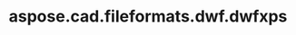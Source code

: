 ﻿---
title: aspose.cad.fileformats.dwf.dwfxps
second_title: Aspose.CAD for Python via .NET API References
description: 
type: docs
weight: 10
url: /python-net/aspose.cad.fileformats.dwf.dwfxps/
is_root: false
---



